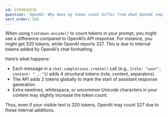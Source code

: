 ```yaml
---
id: bf0403d21b
question: 'OpenAI: Why does my token count differ from what OpenAI reports?'
sort_order: 200
---
```


When using `tiktoken.encode()` to count tokens in your prompt, you might see a difference compared to OpenAI’s API response. For instance, you might get 320 tokens, while OpenAI reports 327. This is due to internal tokens added by OpenAI’s chat formatting.

Here’s what happens:

- Each message in a `chat.completions.create()` call (e.g., `{role: "user", content: "..."}`) adds 4 structural tokens (role, content, separators).
- The API adds 2 tokens globally to mark the start of assistant response generation.
- Extra newlines, whitespace, or uncommon Unicode characters in your content may slightly increase the token count.

Thus, even if your visible text is 320 tokens, OpenAI may count 327 due to these internal additions.